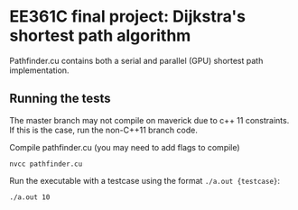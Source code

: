 # EE361C final project: Dijkstra's shortest path algorithm
Pathfinder.cu contains both a serial and parallel (GPU) shortest path implementation.

## Running the tests
The master branch may not compile on maverick due to c++ 11 constraints. If this is the case, run the non-C++11 branch code.

Compile pathfinder.cu (you may need to add flags to compile) 
```
nvcc pathfinder.cu
```
Run the executable with a testcase using the format `./a.out {testcase}`:
```
./a.out 10
```

